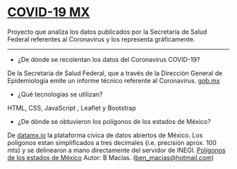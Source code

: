 # [COVID-19 MX](https://komboty.github.io/COVID19MX/html/casos.html)
Proyecto que analiza los datos publicados por la Secretaría de Salud Federal referentes al Coronavirus y los representa gráficamente.
___

- ¿De dónde se recolentan los datos del Coronavirus COVID-19?

De la Secretaría de Salud Federal, que a través de la Dirección General de Epidemiología emite un informe técnico referente al Coronavirus. 
[gob.mx](https://www.gob.mx/salud/es/archivo/documentos)

- ¿Qué tecnologías se utilizan?

HTML, CSS, JavaScript , Leaflet y Bootstrap

- ¿De dónde se obtuvieron los polígonos de los estados de México?

De [datamx.io](http://datamx.io) la plataforma cívica de datos abiertos de México.
Los polígonos estan simplificados a tres decimales (i.e. precisión aprox. 100 mts) y se delinearon a mano directamente del servidor de INEGI.
[Polígonos de los estados de México](http://datamx.io/dataset/poligonos-de-los-estados-de-mexico)
Autor: B Macías. (ben_macias@hotmail.com)
